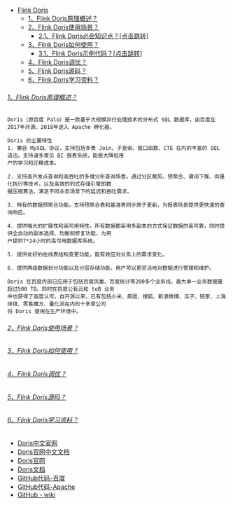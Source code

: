 * [Flink Doris]()
    - [1、Flink Doris原理概述？]()
    - [2、Flink Doris使用场景？]()
        - [2.1、Flink Doris必会知识点？[点击跳转]](../bigdata-project/src/main/doc/doris.md)
    - [3、Flink Doris如何使用？]()
        - [3.1、Flink Doris示例代码？[点击跳转]](src/main/java/README.md)
    - [4、Flink Doris调优？]()
    - [5、Flink Doris源码？]()
    - [6、Flink Doris学习资料？]()

###### [1、Flink Doris原理概述？]()
    Doris（原百度 Palo）是一款基于大规模并行处理技术的分布式 SQL 数据库，由百度在2017年开源，2018年进入 Apache 孵化器。

    Doris 的主要特性
    1. 兼容 MySQL 协议，支持包括多表 Join、子查询、窗口函数、CTE 在内的丰富的 SQL 语法。支持诸多常见 BI 报表系统，能极大降低用
    户的学习和迁移成本。
    
    2. 支持高并发点查询和高吞吐的多维分析查询场景。通过分区裁剪、预聚合、谓词下推、向量化执行等技术，以及高效的列式存储引擎即数
    据压缩算法，满足不同业务场景下的延迟和吞吐需求。
    
    3. 特有的数据预聚合功能。支持预聚合表和基准表同步原子更新，为报表场景提供更快速的查询响应。
    
    4. 提供强大的扩展性和高可用特性。所有数据都采用多副本的方式保证数据的高可靠，同时提供全自动的副本选择、均衡和修复功能，为用
    户提供7*24小时的高可用数据库系统。
    
    5. 提供友好的在线表结构变更功能，能有效应对业务上的需求变化。
    
    6. 提供两级数据划分功能以及分层存储功能。用户可以更灵活地对数据进行管理和维护。
    
    Doris 在百度内部已应用于包括百度凤巢、百度统计等200多个业务线。最大单一业务数据量超过500 TB。同时在百度公有云和 toB 业务
    中也获得了高度认可。自开源以来，已有包括小米、美团、搜狐、新浪微博、瓜子、链家、上海绎维、零售魔方、量化派在内的十多家公司
    将 Doris 使用在生产环境中。

###### [2、Flink Doris使用场景？]()

###### [3、Flink Doris如何使用？]()

###### [4、Flink Doris调优？]()

###### [5、Flink Doris源码？]()

###### [6、Flink Doris学习资料？]()
* [Doris中文官网](http://doris.apache.org/master/zh-CN/)
* [Doris官网中文文档](http://doris.apache.org/master/zh-CN/installing/compilation.html)
* [Doris官网](http://doris.apache.org/)
* [Doris文档](http://doris.apache.org/documentation/cn/index.html)
* [GitHub代码-百度](https://github.com/baidu-doris/incubator-doris)
* [GitHub代码-Apache](https://github.com/apache/incubator-doris)
* [GitHub - wiki](https://github.com/apache/incubator-doris/wiki)



